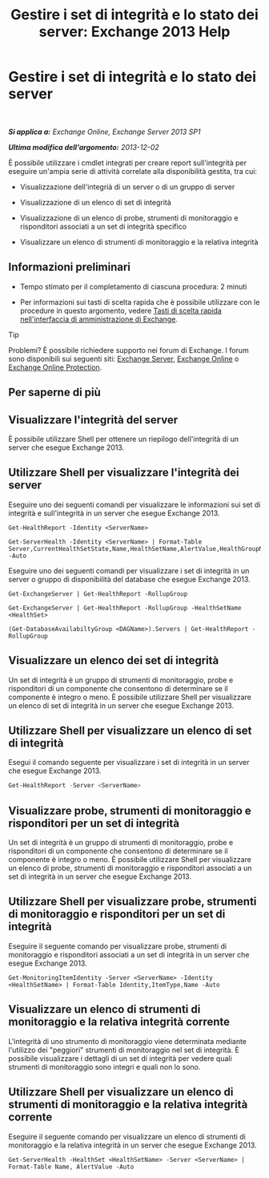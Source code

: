 ﻿---
title: 'Gestire i set di integrità e lo stato dei server: Exchange 2013 Help'
TOCTitle: Gestire i set di integrità e lo stato dei server
ms:assetid: a4f84312-6cfa-4f17-9707-676aadab1143
ms:mtpsurl: https://technet.microsoft.com/it-it/library/Dn482054(v=EXCHG.150)
ms:contentKeyID: 59890030
ms.date: 05/22/2018
mtps_version: v=EXCHG.150
ms.translationtype: MT
---

# Gestire i set di integrità e lo stato dei server

 

_**Si applica a:** Exchange Online, Exchange Server 2013 SP1_

_**Ultima modifica dell'argomento:** 2013-12-02_

È possibile utilizzare i cmdlet integrati per creare report sull'integrità per eseguire un'ampia serie di attività correlate alla disponibilità gestita, tra cui:

  - Visualizzazione dell'integrià di un server o di un gruppo di server

  - Visualizzazione di un elenco di set di integrità

  - Visualizzazione di un elenco di probe, strumenti di monitoraggio e risponditori associati a un set di integrità specifico

  - Visualizzare un elenco di strumenti di monitoraggio e la relativa integrità

## Informazioni preliminari

  - Tempo stimato per il completamento di ciascuna procedura: 2 minuti

  - Per informazioni sui tasti di scelta rapida che è possibile utilizzare con le procedure in questo argomento, vedere [Tasti di scelta rapida nell'interfaccia di amministrazione di Exchange](keyboard-shortcuts-in-the-exchange-admin-center-exchange-online-protection-help.md).


> [!TIP]
> Problemi? È possibile richiedere supporto nei forum di Exchange. I forum sono disponibili sui seguenti siti: <A href="https://go.microsoft.com/fwlink/p/?linkid=60612">Exchange Server</A>, <A href="https://go.microsoft.com/fwlink/p/?linkid=267542">Exchange Online</A> o <A href="https://go.microsoft.com/fwlink/p/?linkid=285351">Exchange Online Protection</A>.



## Per saperne di più

## Visualizzare l'integrità del server

È possibile utilizzare Shell per ottenere un riepilogo dell'integrità di un server che esegue Exchange 2013.

## Utilizzare Shell per visualizzare l'integrità dei server

Eseguire uno dei seguenti comandi per visualizzare le informazioni sui set di integrità e sull'integrità in un server che esegue Exchange 2013.
```
Get-HealthReport -Identity <ServerName>
```
```
Get-ServerHealth -Identity <ServerName> | Format-Table Server,CurrentHealthSetState,Name,HealthSetName,AlertValue,HealthGroupName -Auto
```

Eseguire uno dei seguenti comandi per visualizzare i set di integrità in un server o gruppo di disponibilità del database che esegue Exchange 2013.

```
Get-ExchangeServer | Get-HealthReport -RollupGroup
```
```
Get-ExchangeServer | Get-HealthReport -RollupGroup -HealthSetName <HealthSet>
```
```
(Get-DatabaseAvailabiltyGroup <DAGName>).Servers | Get-HealthReport -RollupGroup
```

## Visualizzare un elenco dei set di integrità

Un set di integrità è un gruppo di strumenti di monitoraggio, probe e risponditori di un componente che consentono di determinare se il componente è integro o meno. È possibile utilizzare Shell per visualizzare un elenco di set di integrità in un server che esegue Exchange 2013.

## Utilizzare Shell per visualizzare un elenco di set di integrità

Esegui il comando seguente per visualizzare i set di integrità in un server che esegue Exchange 2013.

```powershell
Get-HealthReport -Server <ServerName>
```

## Visualizzare probe, strumenti di monitoraggio e risponditori per un set di integrità

Un set di integrità è un gruppo di strumenti di monitoraggio, probe e risponditori di un componente che consentono di determinare se il componente è integro o meno. È possibile utilizzare Shell per visualizzare un elenco di probe, strumenti di monitoraggio e risponditori associati a un set di integrità in un server che esegue Exchange 2013.

## Utilizzare Shell per visualizzare probe, strumenti di monitoraggio e risponditori per un set di integrità

Eseguire il seguente comando per visualizzare probe, strumenti di monitoraggio e risponditori associati a un set di integrità in un server che esegue Exchange 2013.

    Get-MonitoringItemIdentity -Server <ServerName> -Identity <HealthSetName> | Format-Table Identity,ItemType,Name -Auto

## Visualizzare un elenco di strumenti di monitoraggio e la relativa integrità corrente

L'integrità di uno strumento di monitoraggio viene determinata mediante l'utilizzo dei "peggiori" strumenti di monitoraggio nel set di integrità. È possibile visualizzare i dettagli di un set di integrità per vedere quali strumenti di monitoraggio sono integri e quali non lo sono.

## Utilizzare Shell per visualizzare un elenco di strumenti di monitoraggio e la relativa integrità corrente

Eseguire il seguente comando per visualizzare un elenco di strumenti di monitoraggio e la relativa integrità in un server che esegue Exchange 2013.

    Get-ServerHealth -HealthSet <HealthSetName> -Server <ServerName> | Format-Table Name, AlertValue -Auto

